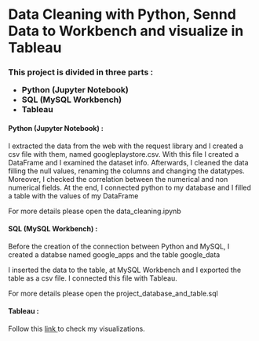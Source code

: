 <h1> Data Cleaning with Python, Sennd Data to Workbench and visualize in Tableau </h1>

<h3> This project is divided in three parts : 
  <ul>
    <li>Python (Jupyter Notebook)</li>
    <li>SQL (MySQL Workbench)</li>
    <li>Tableau</li>
  </ul>
  
  <h4>Python (Jupyter Notebook) :</h4>
  <p> I extracted the data from the web with the request library and I created a csv file with them, named googleplaystore.csv. With this file I created a DataFrame and I examined the dataset info.
    Afterwards, I cleaned the data filling the null values, renaming the columns and changing the datatypes. Moreover, I checked the correlation between the numerical and non numerical fields.
    At the end,  I connected python to my database and I filled a table with the values of my DataFrame</p>
  <p>For more details please open the data_cleaning.ipynb </p>
  
  <h4>SQL (MySQL Workbench) :</h4>
  <p> Before the creation of the connection between Python and MySQL, I created a databse named google_apps and the table google_data</p>
  <p> I inserted the data to the table, at MySQL Workbench and I exported the table as a csv file. I connected this file with Tableau. </p>
  <p> For more details please open the project_database_and_table.sql </p>
  
  <h4>Tableau :</h4>
  Follow this <a href='https://public.tableau.com/app/profile/angelos/viz/GoogleApps_16274039429850/Report'> link </a> to check my visualizations.
